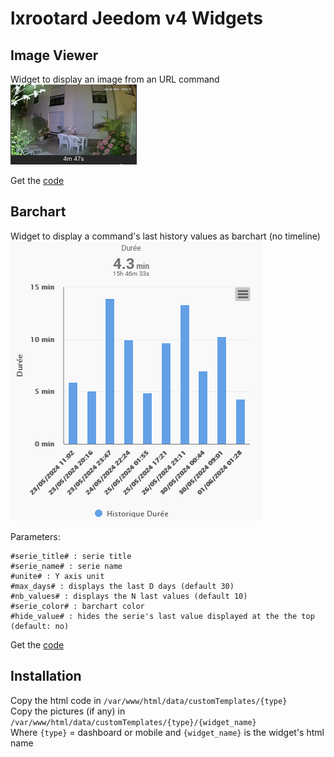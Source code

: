 # lxrootard Jeedom v4 Widgets

## Image Viewer
Widget to display an image from an URL command
<br>
![Preview](dashboard/cmd.info.string.ImageViewer_lxr/ImageViewer_preview.png)

Get the [code](./dashboard/cmd.info.string.ImageViewer_lxr.html)

## Barchart
Widget to display a command's last history values as barchart (no timeline)
<br>
![Preview](dashboard/cmd.info.numeric.BarChart_lxr/BarChart_preview.png)

Parameters:

    #serie_title# : serie title
    #serie_name# : serie name
    #unite# : Y axis unit
    #max_days# : displays the last D days (default 30)
    #nb_values# : displays the N last values (default 10)
    #serie_color# : barchart color
    #hide_value# : hides the serie's last value displayed at the the top (default: no)

Get the [code](./dashboard/cmd.info.numeric.BarChart_lxr.html)

## Installation
Copy the html code in `/var/www/html/data/customTemplates/{type}` 
<br>Copy the pictures (if any) in  `/var/www/html/data/customTemplates/{type}/{widget_name}`
<br>Where `{type}` = dashboard or mobile and `{widget_name}` is the widget's html name 
